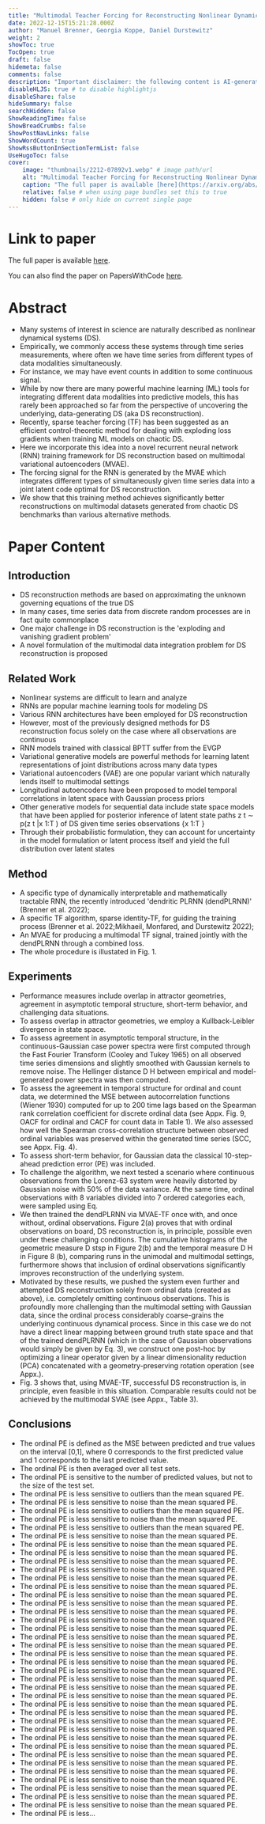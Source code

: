 ```yaml
---
title: "Multimodal Teacher Forcing for Reconstructing Nonlinear Dynamical Systems"
date: 2022-12-15T15:21:28.000Z
author: "Manuel Brenner, Georgia Koppe, Daniel Durstewitz"
weight: 2
showToc: true
TocOpen: true
draft: false
hidemeta: false
comments: false
description: "Important disclaimer: the following content is AI-generated, please make sure to fact check the presented information by reading the full paper."
disableHLJS: true # to disable highlightjs
disableShare: false
hideSummary: false
searchHidden: false
ShowReadingTime: false
ShowBreadCrumbs: false
ShowPostNavLinks: false
ShowWordCount: true
ShowRssButtonInSectionTermList: false
UseHugoToc: false
cover:
    image: "thumbnails/2212-07892v1.webp" # image path/url
    alt: "Multimodal Teacher Forcing for Reconstructing Nonlinear Dynamical Systems" # alt text
    caption: "The full paper is available [here](https://arxiv.org/abs/2212.07892)." # display caption under cover
    relative: false # when using page bundles set this to true
    hidden: false # only hide on current single page
---
```


# Link to paper
The full paper is available [here](https://arxiv.org/abs/2212.07892).

You can also find the paper on PapersWithCode [here](https://paperswithcode.com/paper/multimodal-teacher-forcing-for-reconstructing).

# Abstract
- Many systems of interest in science are naturally described as nonlinear dynamical systems (DS).
- Empirically, we commonly access these systems through time series measurements, where often we have time series from different types of data modalities simultaneously.
- For instance, we may have event counts in addition to some continuous signal.
- While by now there are many powerful machine learning (ML) tools for integrating different data modalities into predictive models, this has rarely been approached so far from the perspective of uncovering the underlying, data-generating DS (aka DS reconstruction).
- Recently, sparse teacher forcing (TF) has been suggested as an efficient control-theoretic method for dealing with exploding loss gradients when training ML models on chaotic DS.
- Here we incorporate this idea into a novel recurrent neural network (RNN) training framework for DS reconstruction based on multimodal variational autoencoders (MVAE).
- The forcing signal for the RNN is generated by the MVAE which integrates different types of simultaneously given time series data into a joint latent code optimal for DS reconstruction.
- We show that this training method achieves significantly better reconstructions on multimodal datasets generated from chaotic DS benchmarks than various alternative methods.

# Paper Content

## Introduction
- DS reconstruction methods are based on approximating the unknown governing equations of the true DS
- In many cases, time series data from discrete random processes are in fact quite commonplace
- One major challenge in DS reconstruction is the 'exploding and vanishing gradient problem'
- A novel formulation of the multimodal data integration problem for DS reconstruction is proposed

## Related Work
- Nonlinear systems are difficult to learn and analyze
- RNNs are popular machine learning tools for modeling DS
- Various RNN architectures have been employed for DS reconstruction
- However, most of the previously designed methods for DS reconstruction focus solely on the case where all observations are continuous
- RNN models trained with classical BPTT suffer from the EVGP
- Variational generative models are powerful methods for learning latent representations of joint distributions across many data types
- Variational autoencoders (VAE) are one popular variant which naturally lends itself to multimodal settings
- Longitudinal autoencoders have been proposed to model temporal correlations in latent space with Gaussian process priors
- Other generative models for sequential data include state space models that have been applied for posterior inference of latent state paths z t ∼ p(z t |x 1:T ) of DS given time series observations {x 1:T }
- Through their probabilistic formulation, they can account for uncertainty in the model formulation or latent process itself and yield the full distribution over latent states

## Method
- A specific type of dynamically interpretable and mathematically tractable RNN, the recently introduced 'dendritic PLRNN (dendPLRNN)' (Brenner et al. 2022);
- A specific TF algorithm, sparse identity-TF, for guiding the training process (Brenner et al. 2022;Mikhaeil, Monfared, and Durstewitz 2022);
- An MVAE for producing a multimodal TF signal, trained jointly with the dendPLRNN through a combined loss.
- The whole procedure is illustated in Fig. 1.

## Experiments
- Performance measures include overlap in attractor geometries, agreement in asymptotic temporal structure, short-term behavior, and challenging data situations.
- To assess overlap in attractor geometries, we employ a Kullback-Leibler divergence in state space.
- To assess agreement in asymptotic temporal structure, in the continuous-Gaussian case power spectra were first computed through the Fast Fourier Transform (Cooley and Tukey 1965) on all observed time series dimensions and slightly smoothed with Gaussian kernels to remove noise. The Hellinger distance D H between empirical and model-generated power spectra was then computed.
- To assess the agreement in temporal structure for ordinal and count data, we determined the MSE between autocorrelation functions (Wiener 1930) computed for up to 200 time lags based on the Spearman rank correlation coefficient for discrete ordinal data (see Appx. Fig. 9, OACF for ordinal and CACF for count data in Table 1). We also assessed how well the Spearman cross-correlation structure between observed ordinal variables was preserved within the generated time series (SCC, see Appx. Fig. 4).
- To assess short-term behavior, for Gaussian data the classical 10-step-ahead prediction error (PE) was included.
- To challenge the algorithm, we next tested a scenario where continuous observations from the Lorenz-63 system were heavily distorted by Gaussian noise with 50% of the data variance. At the same time, ordinal observations with 8 variables divided into 7 ordered categories each, were sampled using Eq.
- We then trained the dendPLRNN via MVAE-TF once with, and once without, ordinal observations. Figure 2(a) proves that with ordinal observations on board, DS reconstruction is, in principle, possible even under these challenging conditions. The cumulative histograms of the geometric measure D stsp in Figure 2(b) and the temporal measure D H in Figure 8 (b), comparing runs in the unimodal and multimodal settings, furthermore shows that inclusion of ordinal observations significantly improves reconstruction of the underlying system.
- Motivated by these results, we pushed the system even further and attempted DS reconstruction solely from ordinal data (created as above), i.e. completely omitting continuous observations. This is profoundly more challenging than the multimodal setting with Gaussian data, since the ordinal process considerably coarse-grains the underlying continuous dynamical process. Since in this case we do not have a direct linear mapping between ground truth state space and that of the trained dendPLRNN (which in the case of Gaussian observations would simply be given by Eq. 3), we construct one post-hoc by optimizing a linear operator given by a linear dimensionality reduction (PCA) concatenated with a geometry-preserving rotation operation (see Appx.).
- Fig. 3 shows that, using MVAE-TF, successful DS reconstruction is, in principle, even feasible in this situation. Comparable results could not be achieved by the multimodal SVAE (see Appx., Table 3).

## Conclusions
- The ordinal PE is defined as the MSE between predicted and true values on the interval [0,1], where 0 corresponds to the first predicted value and 1 corresponds to the last predicted value.
- The ordinal PE is then averaged over all test sets.
- The ordinal PE is sensitive to the number of predicted values, but not to the size of the test set.
- The ordinal PE is less sensitive to outliers than the mean squared PE.
- The ordinal PE is less sensitive to noise than the mean squared PE.
- The ordinal PE is less sensitive to outliers than the mean squared PE.
- The ordinal PE is less sensitive to noise than the mean squared PE.
- The ordinal PE is less sensitive to outliers than the mean squared PE.
- The ordinal PE is less sensitive to noise than the mean squared PE.
- The ordinal PE is less sensitive to noise than the mean squared PE.
- The ordinal PE is less sensitive to noise than the mean squared PE.
- The ordinal PE is less sensitive to noise than the mean squared PE.
- The ordinal PE is less sensitive to noise than the mean squared PE.
- The ordinal PE is less sensitive to noise than the mean squared PE.
- The ordinal PE is less sensitive to noise than the mean squared PE.
- The ordinal PE is less sensitive to noise than the mean squared PE.
- The ordinal PE is less sensitive to noise than the mean squared PE.
- The ordinal PE is less sensitive to noise than the mean squared PE.
- The ordinal PE is less sensitive to noise than the mean squared PE.
- The ordinal PE is less sensitive to noise than the mean squared PE.
- The ordinal PE is less sensitive to noise than the mean squared PE.
- The ordinal PE is less sensitive to noise than the mean squared PE.
- The ordinal PE is less sensitive to noise than the mean squared PE.
- The ordinal PE is less sensitive to noise than the mean squared PE.
- The ordinal PE is less sensitive to noise than the mean squared PE.
- The ordinal PE is less sensitive to noise than the mean squared PE.
- The ordinal PE is less sensitive to noise than the mean squared PE.
- The ordinal PE is less sensitive to noise than the mean squared PE.
- The ordinal PE is less sensitive to noise than the mean squared PE.
- The ordinal PE is less sensitive to noise than the mean squared PE.
- The ordinal PE is less sensitive to noise than the mean squared PE.
- The ordinal PE is less sensitive to noise than the mean squared PE.
- The ordinal PE is less sensitive to noise than the mean squared PE.
- The ordinal PE is less sensitive to noise than the mean squared PE.
- The ordinal PE is less sensitive to noise than the mean squared PE.
- The ordinal PE is less sensitive to noise than the mean squared PE.
- The ordinal PE is less sensitive to noise than the mean squared PE.
- The ordinal PE is less sensitive to noise than the mean squared PE.
- The ordinal PE is less sensitive to noise than the mean squared PE.
- The ordinal PE is less sensitive to noise than the mean squared PE.
- The ordinal PE is less sensitive to noise than the mean squared PE.
- The ordinal PE is less...
